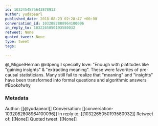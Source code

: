 ```yaml
---
id: 1032454576643878913
author: yudapearl
published_date: 2018-08-23 02:28:47 +00:00
conversation_id: 1032082808964100096
in_reply_to: 1032265050193580032
retweet: None
quoted_tweet: None
type: tweet
tags:

---
```


@_MiguelHernan @rdpeng I specially love: "Enough with platitudes like "gaining insights" &amp; "extracting meaning". These were favorites of pre-causal statisticians. Many still fail to realize that "meaning" and "insights" have been transformed into formal questions and algorithmic answers #Bookofwhy

### Metadata

Author: [[@yudapearl]]
Conversation: [[conversation-1032082808964100096]]
In reply to: [[1032265050193580032]]
Retweet of: [[None]]
Quoted tweet: [[None]]
